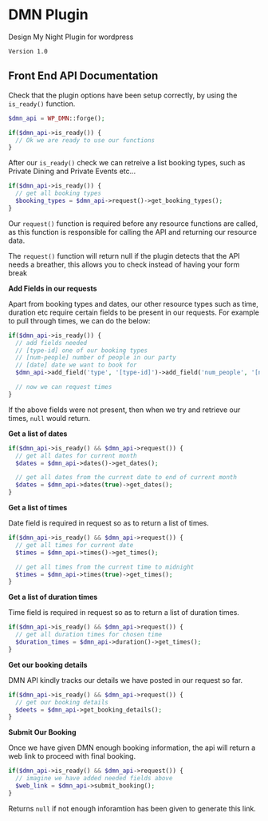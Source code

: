 # DMN Plugin

Design My Night Plugin for wordpress

```Version 1.0```

## Front End API Documentation

Check that the plugin options have been setup correctly, by using the `is_ready()` function.
```PHP
$dmn_api = WP_DMN::forge();

if($dmn_api->is_ready()) {
  // Ok we are ready to use our functions
}
```

After our `is_ready()` check we can retreive a list booking types, such as Private Dining and Private Events etc...
```PHP
if($dmn_api->is_ready()) {
  // get all booking types
  $booking_types = $dmn_api->request()->get_booking_types();
}
```
Our `request()` function is required before any resource functions are called, as this function is responsible for calling the API and returning our resource data.

The `request()` function will return null if the plugin detects that the API needs a breather, this allows you to check instead of having your form break

**Add Fields in our requests**

Apart from booking types and dates, our other resource types such as time, duration etc require certain fields to be present in our requests. For example to pull through times, we can do the below:
```PHP
if($dmn_api->is_ready()) {
  // add fields needed
  // [type-id] one of our booking types
  // [num-people] number of people in our party
  // [date] date we want to book for
  $dmn_api->add_field('type', '[type-id]')->add_field('num_people', '[num-people]')->add_field('date', '[date]')->request();

  // now we can request times
}
```
If the above fields were not present, then when we try and retrieve our times, `null` would return.

**Get a list of dates**
```PHP
if($dmn_api->is_ready() && $dmn_api->request()) {
  // get all dates for current month
  $dates = $dmn_api->dates()->get_dates();

  // get all dates from the current date to end of current month
  $dates = $dmn_api->dates(true)->get_dates();
}
```

**Get a list of times**

Date field is required in request so as to return a list of times.
```PHP
if($dmn_api->is_ready() && $dmn_api->request()) {
  // get all times for current date
  $times = $dmn_api->times()->get_times();

  // get all times from the current time to midnight
  $times = $dmn_api->times(true)->get_times();
}
```

**Get a list of duration times**

Time field is required in request so as to return a list of duration times.
```PHP
if($dmn_api->is_ready() && $dmn_api->request()) {
  // get all duration times for chosen time
  $duration_times = $dmn_api->duration()->get_times();
}
```

**Get our booking details**

DMN API kindly tracks our details we have posted in our request so far.
```PHP
if($dmn_api->is_ready() && $dmn_api->request()) {
  // get our booking details
  $deets = $dmn_api->get_booking_details();
}
```

**Submit Our Booking**

Once we have given DMN enough booking information, the api will return a web link to proceed with final booking.
```PHP
if($dmn_api->is_ready() && $dmn_api->request()) {
  // imagine we have added needed fields above
  $web_link = $dmn_api->submit_booking();
}
```
Returns `null` if not enough inforamtion has been given to generate this link.
